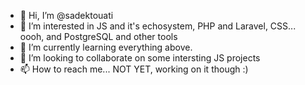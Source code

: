 - 👋 Hi, I’m @sadektouati
- 👀 I’m interested in JS and it's echosystem, PHP and Laravel, CSS... oooh, and PostgreSQL and other tools
- 🌱 I’m currently learning everything above.
- 💞️ I’m looking to collaborate on some intersting JS projects
- 📫 How to reach me... NOT YET, working on it though :)

<!---
sadektouati/sadektouati is a ✨ special ✨ repository because its `README.md` (this file) appears on your GitHub profile.
You can click the Preview link to take a look at your changes.
--->
